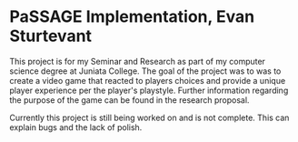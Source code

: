# PaSSAGE Implementation, Evan Sturtevant

This project is for my Seminar and Research as part of my computer science degree at Juniata College.
The goal of the project was to was to create a video game that reacted to players choices and provide a unique player experience per the player's playstyle.
Further information regarding the purpose of the game can be found in the research proposal.

Currently this project is still being worked on and is not complete. This can explain bugs and the lack of polish.
